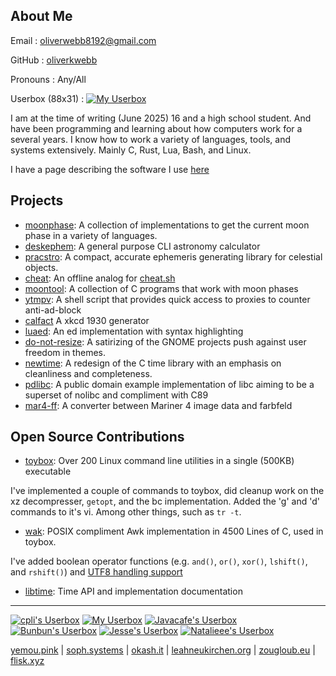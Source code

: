 ## About Me

Email
: oliverwebb8192@gmail.com

GitHub
: [oliverkwebb](https://www.github.com/oliverkwebb)

Pronouns
: Any/All

Userbox (88x31)
: [![My Userbox](/8831.png)](https://oliverkwebb.github.io/)

I am at the time of writing (June 2025) 16 and a high school student.
And have been programming and learning about how computers work for a
several years. I know how to work a variety of languages, tools, and systems
extensively. Mainly C, Rust, Lua, Bash, and Linux.

I have a page describing the software I use [here](/rocks)

## Projects

- [moonphase](https://github.com/oliverkwebb/moonphase): A collection of implementations to get the current moon phase in a variety of languages.
- [deskephem](https://github.com/oliverkwebb/deskephem): A general purpose CLI astronomy calculator
- [pracstro](https://crates.io/crates/pracstro): A compact, accurate ephemeris generating library for celestial objects.
- [cheat](https://github.com/oliverkwebb/cheat): An offline analog for [cheat.sh](https://cheat.sh)
- [moontool](https://github.com/oliverkwebb/moontool): A collection of C programs that work with moon phases
- [ytmpv](https://github.com/oliverkwebb/ytmpv): A shell script that provides quick access to proxies to counter anti-ad-block
- [calfact](https://github.com/oliverkwebb/calfact) A xkcd 1930 generator
- [luaed](https://github.com/oliverkwebb/luaed): An ed implementation with syntax highlighting
- [do-not-resize](https://webb.is-a.dev/do-not-resize/): A satirizing of the GNOME projects push against user freedom in themes.
- [newtime](https://github.com/oliverkwebb/newtime): A redesign of the C time library with an emphasis on cleanliness and completeness.
- [pdlibc](https://github.com/oliverkwebb/pdlibc): A public domain example implementation of libc aiming to be a superset of nolibc and compliment with C89
- [mar4-ff](https://github.com/oliverkwebb/mar4-ff): A converter between Mariner 4 image data and farbfeld

## Open Source Contributions

- [toybox](https://www.landley.net/toybox): Over 200 Linux command line utilities in a single (500KB) executable

I've implemented a couple of commands to toybox, did cleanup work on the xz
decompresser, `getopt`, and the bc implementation. Added the 'g' and 'd'
commands to it's vi. Among other things, such as `tr -t`.

- [wak](https://www.github.com/raygard/wak): POSIX compliment Awk implementation in 4500 Lines of C, used in toybox.

I've added boolean operator functions (e.g. `and()`, `or()`, `xor()`, `lshift()`, and `rshift()`) and [UTF8 handling support](/articles/utfawk)

- [libtime](https://gitlab.com/libtime/documentation/-/wikis/home): Time API and implementation documentation

---

<div class="userboxes">

[![cpli's Userbox](/88x31/cpli.gif)](https://cpli.dev/)
[![My Userbox](/8831.png)](https://oliverkwebb.github.io/)
[![Javacafe's Userbox](https://javacafe.sdf.org/8831.png)](https://javacafe.sdf.org/)
[![Bunbun's Userbox](https://bunbun.dev/assets/88x31s/bunbun.dev.gif)](https://bunbun.dev/)
[![Jesse's Userbox](https://cpluspatch.com/images/icons/88x31.png)](https://cpluspatch.com/)
[![Natalieee's Userbox](https://natalieee.net/assets/88x31/natalieee.net.png)](https://natalieee.net/)

</div>

<div class="userboxes">

[yemou.pink](https://yemou.pink/) |
[soph.systems](https://soph.systems/) |
[okash.it](https://okash.it/) |
[leahneukirchen.org](https://leahneukirchen.org/) |
[zougloub.eu](https://zougloub.eu/) |
[flisk.xyz](https://flisk.xyz/)

<div>
